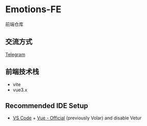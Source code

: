 # Emotions-FE
前端仓库

## 交流方式
[Telegram](https://t.me/+eDOq6UkHpyozNmVl)

## 前端技术栈

- vite
- vue3.x

## Recommended IDE Setup

- [VS Code](https://code.visualstudio.com/) + [Vue - Official](https://marketplace.visualstudio.com/items?itemName=Vue.volar) (previously Volar) and disable Vetur

